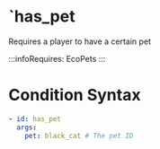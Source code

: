 # `has_pet

Requires a player to have a certain pet

:::infoRequires:
EcoPets
:::
# Condition Syntax
```yaml
- id: has_pet
  args:
    pet: black_cat # The pet ID
```

